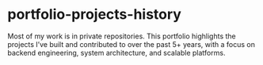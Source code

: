 # portfolio-projects-history
Most of my work is in private repositories. This portfolio highlights the projects I’ve built and contributed to over the past 5+ years, with a focus on backend engineering, system architecture, and scalable platforms.
